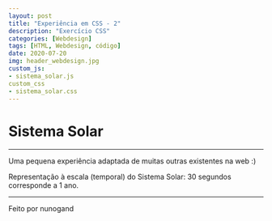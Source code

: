```yaml
---
layout: post
title: "Experiência em CSS - 2"
description: "Exercício CSS"
categories: [Webdesign]
tags: [HTML, Webdesign, código]
date: 2020-07-20
img: header_webdesign.jpg
custom_js:
- sistema_solar.js
custom_css
- sistema_solar.css
---
```


<div class='description'>
<h1>Sistema Solar</h1>
<hr>
<p>
Uma pequena experiência adaptada de muitas outras existentes na web :)
</p>
<p>
Representação à escala (temporal) do Sistema Solar: 30 segundos corresponde a 1 ano.
</p>

<hr>
<p class='author'>
Feito
<i class='fa fa-heart'></i>
 por nunogand
</p>
<p class='links'>
<a class='fa fa-github-alt icon' href='https://github.com/nunogand' target='_blank'></a>
</p>
</div>
<div class='Sistema-Solar'>
<div class='Sol'></div>
<div class='Mercurio'></div>
<div class='Venus'></div>
<div class='Terra'></div>
<div class='Marte'></div>
<div class='jupiter'></div>
<div class='Saturno'></div>
<div class='Urano'></div>
<div class='Neptuno'></div>
<div class='Plutao'></div>
<div class='cintura-asteroides'></div>
</div>
